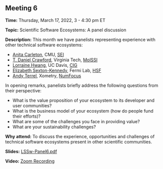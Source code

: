 ## Meeting 6

**Time:** Thursday, March 17, 2022, 3 - 4:30 pm ET

**Topic:** Scientific Software Ecosystems: A panel discussion

**Description:** This month we have panelists representing experience with other technical software ecosystems:
- [Anita Carleton](https://www.sei.cmu.edu/about/leadership/display.cfm?customel_datapageid_2623=3987), CMU, [SEI](https://www.sei.cmu.edu)
- [T. Daniel Crawford](https://chem.vt.edu/people/faculty/teaching-and-research/dcrawford.html), Virginia Tech, [MolSSI](https://molssi.org)
- [Lorraine Hwang](https://geodynamics.org/cig/about/people/profile-hwang/), UC Davis, [CIG](https://geodynamics.org)
- [Elizabeth Sexton-Kennedy](https://computing.fnal.gov/liz-sexton-kennedy/), Fermi Lab, [HSF](https://hepsoftwarefoundation.org)
- [Andy Terrel](http://andy.terrel.us), Xometry, [NumFocus](https://numfocus.org)

In opening remarks, panelists briefly address the following questions from their perspective:
- What is the value proposition of your ecosystem to its developer and user communities?
- What is the business model of your ecosystem (how do people fund their efforts)?
- What are some of the challenges you face in providing value?
- What are your sustainability challenges?

**Why attend:** To discuss the experience, opportunities and challenges of technical software ecosystems present in other scientific communities.

**Slides:** [LSSw-Panel6.pdf](files/LSSwMeeting6Panel.pdf)

**Video:** [Zoom Recording]()
